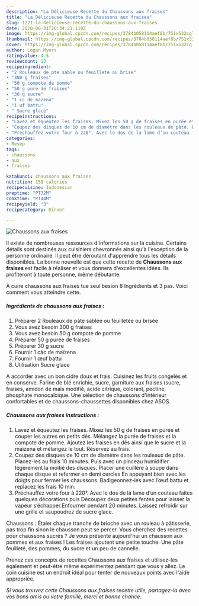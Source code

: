 ```yaml
---
description: "La Délicieuse Recette du Chaussons aux fraises"
title: "La Délicieuse Recette du Chaussons aux fraises"
slug: 1221-la-delicieuse-recette-du-chaussons-aux-fraises
date: 2020-08-31T20:34:21.110Z
image: https://img-global.cpcdn.com/recipes/3784b058114aef8b/751x532cq70/chaussons-aux-fraises-photo-principale-de-la-recette.jpg
thumbnail: https://img-global.cpcdn.com/recipes/3784b058114aef8b/751x532cq70/chaussons-aux-fraises-photo-principale-de-la-recette.jpg
cover: https://img-global.cpcdn.com/recipes/3784b058114aef8b/751x532cq70/chaussons-aux-fraises-photo-principale-de-la-recette.jpg
author: Logan Myers
ratingvalue: 4.5
reviewcount: 13
recipeingredient:
- "2 Rouleaux de pte sable ou feuillete ou brise"
- "300 g fraises"
- "50 g compote de pomme"
- "50 g pure de fraises"
- "30 g sucre"
- "1 cc de mazena"
- "1 uf battu"
- " Sucre glace"
recipeinstructions:
- "Lavez et équeutez les fraises. Mixez les 50 g de fraises en purée et couper les autres en petits dés. Mélangez la purée de fraises et la compote de pomme. Ajoutez les fraises en dès ainsi que le sucre et la maïzena et mélangez le tout. Réservez au frais."
- "Coupez des disques de 10 cm de diamètre dans les rouleaux de pâte. Placez-les au frais 10 minutes. Puis avec un pinceau humidifier légèrement la moitié des disques. Placer une cuillère à soupe dans chaque disque et refermer en demi cercles En appuyant bien avec les doigts pour fermer les chaussons. Badigeonnez-les avec l’œuf battu et replacez les frais 10 min."
- "Préchauffez votre four à 220°. Avec le dos de la lame d’un couteau faites quelques décorations puis Découpez deux petites fentes pour laisser la vapeur s’échapper.Enfourner pendant 20 minutes. Laissez refroidir sur une grille et saupoudrez de sucre glace."
categories:
- Resep
tags:
- chaussons
- aux
- fraises

katakunci: chaussons aux fraises 
nutrition: 158 calories
recipecuisine: Indonesian
preptime: "PT32M"
cooktime: "PT44M"
recipeyield: "3"
recipecategory: Dinner

---
```



![Chaussons aux fraises](https://img-global.cpcdn.com/recipes/3784b058114aef8b/751x532cq70/chaussons-aux-fraises-photo-principale-de-la-recette.jpg)

Il existe de nombreuses ressources d'informations sur la cuisine. Certains détails sont destinés aux cuisiniers chevronnés ainsi qu'à l'exception de la personne ordinaire. Il peut être déroutant d'apprendre tous les détails disponibles. La bonne nouvelle est que cette recette de <strong> Chaussons aux fraises </strong> est facile à réaliser et vous donnera d'excellentes idées. Ils profiteront à toute personne, même débutante.

<!--inarticleads1-->

À cuire chaussons aux fraises tue seul besion 8 Ingrédients et 3 pas. Voici comment vous atteindre cette.

##### Ingrédients de chaussons aux fraises :

1. Préparer 2 Rouleaux de pâte sablée ou feuilletée ou brisée
1. Vous avez besoin 300 g fraises
1. Vous avez besoin 50 g compote de pomme
1. Préparer 50 g purée de fraises
1. Préparer 30 g sucre
1. Fournir 1 càc de maïzena
1. Fournir 1 œuf battu
1. Utilisation  Sucre glace


A accorder avec un bon cidre doux et frais. Cuisinez les fruits congelés et en conserve. Farine de blé enrichie, sucre, garniture aux fraises (sucre, fraises, amidon de maïs modifié, acide citrique, colorant, pectine, phosphate monocalcique. Une sélection de chaussons d&#39;intérieur confortables et de chaussons-chaussettes disponibles chez ASOS. 

<!--inarticleads2-->

##### Chaussons aux fraises instructions :

1. Lavez et équeutez les fraises. Mixez les 50 g de fraises en purée et couper les autres en petits dés. Mélangez la purée de fraises et la compote de pomme. Ajoutez les fraises en dès ainsi que le sucre et la maïzena et mélangez le tout. Réservez au frais.
1. Coupez des disques de 10 cm de diamètre dans les rouleaux de pâte. Placez-les au frais 10 minutes. Puis avec un pinceau humidifier légèrement la moitié des disques. Placer une cuillère à soupe dans chaque disque et refermer en demi cercles En appuyant bien avec les doigts pour fermer les chaussons. Badigeonnez-les avec l’œuf battu et replacez les frais 10 min.
1. Préchauffez votre four à 220°. Avec le dos de la lame d’un couteau faites quelques décorations puis Découpez deux petites fentes pour laisser la vapeur s’échapper.Enfourner pendant 20 minutes. Laissez refroidir sur une grille et saupoudrez de sucre glace.


Chaussons : Étaler chaque tranche de brioche avec un rouleau à pâtisserie, pas trop fin sinon le chausson peut se percer. Vous cherchez des recettes pour chaussons sucrés ? Je vous présente aujourd&#39;hui un chausson aux pommes et aux fraises ! Les fraises ajoutent une petite touche. Une pâte feuilleté, des pommes, du sucre et un peu de cannelle. 

<!--inarticleads1-->

<p>
Prenez ces concepts de recettes Chaussons aux fraises et utilisez-les également et peut-être même expérimentez pendant que vous y allez. Le coin cuisine est un endroit idéal pour tenter de nouveaux points avec l'aide appropriée.
</p>

<p>
<i>Si vous trouvez cette Chaussons aux fraises recette utile, partagez-la avec vos bons amis ou votre famille, merci et bonne chance.</i>
</p>
